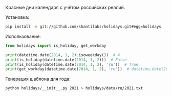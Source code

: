 Красные дни календаря с учётом российских реалий.

Установка:
```bash
pip install -e git://github.com/shantilabs/holidays.git#egg=holidays
```

Использование:
```python
from holidays import is_holiday, get_workday

print(datetime.date(2014, 1, 2).isoweekday())  # 4
print(is_holiday(datetime.date(2014, 1, 2)))  # False
print(is_holiday(datetime.date(2014, 1, 2), 'ru'))  # True
print(get_workday(datetime.date(2014, 1, 2), 'ru'))  # datetime.date(2014, 1, 8)
```

Генерация шаблона для года:
```bash
python holidays/__init__.py 2021 > holidays/data/ru/2021.txt
```